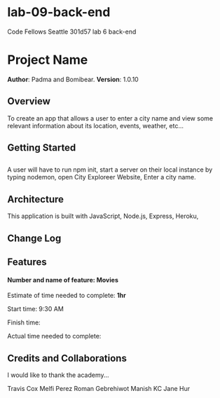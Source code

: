 # lab-09-back-end

Code Fellows Seattle 301d57 lab 6 back-end

# Project Name

**Author**: Padma and Bomibear.
**Version**: 1.0.10
<!-- (increment the patch/fix version number if you make more commits past your first submission) -->

## Overview

<!-- Provide a high level overview of what this application is and why you are building it, beyond the fact that it's an assignment for this class. (i.e. What's your problem domain?) -->

To create an app that allows a user to enter a city name and view some relevant information about its location, events, weather, etc...

## Getting Started

## <!-- What are the steps that a user must take in order to build this app on their own machine and get it running? -->

A user will have to run npm init, start a server on their local instance by typing nodemon, open City Exploreer Website, Enter a city name.

## Architecture

<!-- Provide a detailed description of the application design. What technologies (languages, libraries, etc) you're using, and any other relevant design information. -->

This application is built with JavaScript, Node.js, Express, Heroku,

## Change Log

<!-- Use this area to document the iterative changes made to your application as each feature is successfully implemented. Use time stamps. Here's an examples:

01-01-2001 4:59pm - Application now has a fully-functional express server, with a GET route for the location resource.

-->
## Features

#### Number and name of feature: Movies

Estimate of time needed to complete: __1hr__

Start time: 9:30 AM

Finish time: 

Actual time needed to complete: 


## Credits and Collaborations

<!-- Give credit (and a link) to other people or resources that helped you build this application. -->
I would like to thank the academy...

Travis Cox
Melfi Perez
Roman Gebrehiwot
Manish KC
Jane Hur



